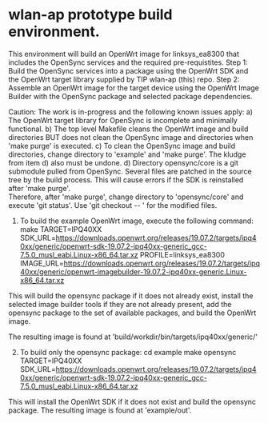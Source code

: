 # wlan-ap prototype build environment.

This  environment will build an OpenWrt image for linksys_ea8300 that includes the OpenSync services and the required pre-requistites.
Step 1:  Build the OpenSync services into a package using the OpenWrt SDK and the OpenWrt target library supplied by TIP wlan-ap (this) repo.
Step 2:  Assemble an OpenWrt image for the target device using the OpenWrt Image Builder with the OpenSync package and selected package dependencies.

Caution: The work is in-progress and the following known issues apply:
  a)  The OpenWrt target library for OpenSync is incomplete and minimally functional.
  b)  The top level Makefile cleans the OpenWrt image and build directories BUT does not clean the OpenSync image and directories when 'make purge' is executed.
  c)  To clean the OpenSync image and build directories, change directory to 'example' and 'make purge'.  The kludge from item d) also must be undone.
  d)  Directory opensync/core is a git submodule pulled from OpenSync.  Several files are patched in the source tree by the build process.
      This will cause errors if the SDK is reinstalled after 'make purge'.  
      Therefore, after 'make purge', change directory to 'opensync/core' and execute 'git status'.  Use 'git checkout -- <filename>' for the modified files.

1) To build the example OpenWrt image, execute the following command:
  make TARGET=IPQ40XX SDK_URL=https://downloads.openwrt.org/releases/19.07.2/targets/ipq40xx/generic/openwrt-sdk-19.07.2-ipq40xx-generic_gcc-7.5.0_musl_eabi.Linux-x86_64.tar.xz PROFILE=linksys_ea8300 IMAGE_URL=https://downloads.openwrt.org/releases/19.07.2/targets/ipq40xx/generic/openwrt-imagebuilder-19.07.2-ipq40xx-generic.Linux-x86_64.tar.xz

This will build the opensync package if it does not already exist, install the selected image builder tools if they are not already present, add the opensync package to the set of available packages, and  build the OpenWrt image.

The resulting image is found at 'build/workdir/bin/targets/ipq40xx/generic/'
 
2) To build only the opensync package:
  cd example
  make opensync TARGET=IPQ40XX SDK_URL=https://downloads.openwrt.org/releases/19.07.2/targets/ipq40xx/generic/openwrt-sdk-19.07.2-ipq40xx-generic_gcc-7.5.0_musl_eabi.Linux-x86_64.tar.xz

This will install the OpenWrt SDK if it does not exist and build the opensync package.
The resulting image is found at 'example/out'.


